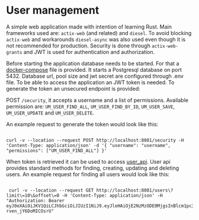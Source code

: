 # User management

A simple web application made with intention of learning Rust. Main frameworks used are: `actix-web` (and related) and `diesel`.
To avoid blocking `actix-web` and workarounds `diesel-async` was also used even though it is not recommended for production.
Security is done through `actix-web-grants` and JWT is used for authentication and authorization.

Before starting the application database needs to be started. For that a [docker-compose](support/runtime/docker-compose.yml) file is provided. It starts a Postgresql database on port 5432.
Database url, pool size and jwt secret are configured through .env file.
To be able to access the application an JWT token is needed. To generate the token an unsecured endpoint is provided:

POST `/security`, it accepts a username and a list of permissions. Available permission are: `UM_USER_FIND_ALL`, `UM_USER_FIND_BY_ID`, `UM_USER_SAVE`,
`UM_USER_UPDATE` and `UM_USER_DELETE`.

An example request to generate the token would look like this:

```shell

curl -v --location --request POST http://localhost:8081/security -H 'Content-Type: application/json' -d '{ "username": "username", "permissions": ["UM_USER_FIND_ALL"] }'

```

When token is retrieved it can be used to access [user_api](src/user/user_api.rs). User api provides standard methods for
finding, creating, updating and deleting users.
An example request for finding all users would look like this:

```shell

 curl -v --location --request GET http://localhost:8081/users\?limit\=10\&offset\=0 -H 'Content-Type: application/json' -H "Authorization: Bearer eyJ0eXAiOiJKV1QiLCJhbGciOiJIUzI1NiJ9.eyJleHAiOjE2NzMzODE0MjgsInBlcm1pc3Npb25zIjpbIlVNX1VTRVJfRklORF9BTEwiXSwidXNlcm5hbWUiOiJ1c2VybmFtZSJ9.RJR83lWoLuOb1kGsHhp5S5kec-rven_jY6DoMICOsrU"

```
